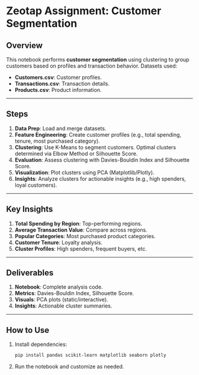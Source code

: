 # Zeotap Assignment: Customer Segmentation

## Overview
This notebook performs **customer segmentation** using clustering to group customers based on profiles and transaction behavior. Datasets used:
- **Customers.csv**: Customer profiles.
- **Transactions.csv**: Transaction details.
- **Products.csv**: Product information.

---

## Steps
1. **Data Prep**: Load and merge datasets.
2. **Feature Engineering**: Create customer profiles (e.g., total spending, tenure, most purchased category).
3. **Clustering**: Use K-Means to segment customers. Optimal clusters determined via Elbow Method or Silhouette Score.
4. **Evaluation**: Assess clustering with Davies-Bouldin Index and Silhouette Score.
5. **Visualization**: Plot clusters using PCA (Matplotlib/Plotly).
6. **Insights**: Analyze clusters for actionable insights (e.g., high spenders, loyal customers).

---

## Key Insights
1. **Total Spending by Region**: Top-performing regions.
2. **Average Transaction Value**: Compare across regions.
3. **Popular Categories**: Most purchased product categories.
4. **Customer Tenure**: Loyalty analysis.
5. **Cluster Profiles**: High spenders, frequent buyers, etc.

---

## Deliverables
1. **Notebook**: Complete analysis code.
2. **Metrics**: Davies-Bouldin Index, Silhouette Score.
3. **Visuals**: PCA plots (static/interactive).
4. **Insights**: Actionable cluster summaries.

---

## How to Use
1. Install dependencies:
   ```bash
   pip install pandas scikit-learn matplotlib seaborn plotly
   ```
2. Run the notebook and customize as needed.
